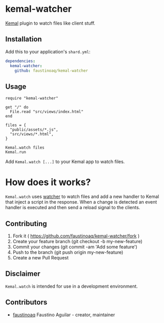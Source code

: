 # kemal-watcher

[Kemal](https://github.com/kemalcr/kemal) plugin to watch files like client stuff.

## Installation

Add this to your application's `shard.yml`:

```yaml
dependencies:
  kemal-watcher:
    github: faustinoaq/kemal-watcher
```

## Usage

```crystal
require "kemal-watcher"

get "/" do
  File.read "src/views/index.html"
end

files = {
  "public/assets/*.js",
  "src/views/*.html",
}

Kemal.watch files
Kemal.run
```

Add `Kemal.watch [...]` to your Kemal app to watch files.

# How does it works?

`Kemal.watch` uses [watcher](https://github.com/faustinoaq/watcher) to watch files and add a new handler to Kemal that inject a script in the response. When a change is detected an event handler is executed and then send a reload signal to the clients.

## Contributing

1. Fork it ( https://github.com/faustinoaq/kemal-watcher/fork )
2. Create your feature branch (git checkout -b my-new-feature)
3. Commit your changes (git commit -am 'Add some feature')
4. Push to the branch (git push origin my-new-feature)
5. Create a new Pull Request

## Disclaimer

`Kemal.watch` is intended for use in a development environment.

## Contributors

- [faustinoaq](https://github.com/faustinoaq) Faustino Aguilar - creator, maintainer
